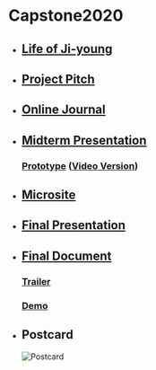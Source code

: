 # Capstone2020

* ## [Life of Ji-young](https://kikijinqili.github.io/Capstone2020/life-of-jiyoung/)
* ## [Project Pitch](https://kikijinqili.github.io/Capstone2020/Deliverables/ProjectPitch.pdf)
* ## [Online Journal](https://github.com/kikijinqili/Capstone2020/wiki/0-Contents)
* ## [Midterm Presentation](https://kikijinqili.github.io/Capstone2020/Deliverables/MidtermPresentation.pdf)
  ### [Prototype](https://xd.adobe.com/view/b8a00a54-611f-4d58-7c4c-a69d58caf884-ce91/grid) ([Video Version](https://youtu.be/XQ2NRR9s2tc))
* ## [Microsite](https://kikijinqili.github.io/Capstone2020/Microsite/)
* ## [Final Presentation](https://kikijinqili.github.io/Capstone2020/Deliverables/FinalPresentation.pdf)
* ## [Final Document](https://kikijinqili.github.io/Capstone2020/Deliverables/FinalDocument.pdf)
  ### [Trailer](https://youtu.be/fkdqSxNWdn0)
  ### [Demo](https://youtu.be/McvbhnIZt34)
* ## Postcard
  ![Postcard](https://kikijinqili.github.io/Capstone2020/Postcard.png)
